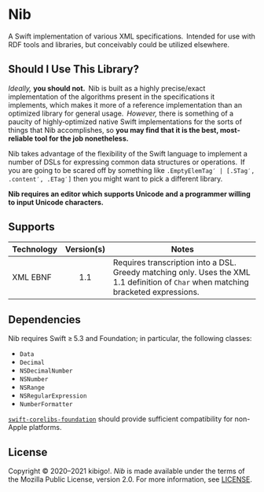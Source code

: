 #  Nib

A Swift implementation of various XML specifications. 
Intended for use with RDF tools and libraries, but conceivably could be utilized elsewhere.

##  Should I Use This Library?  ##

*Ideally,* **you should not.** 
Nib is built as a highly precise/exact implementation of the algorithms present in the specifications it implements, which makes it more of a reference implementation than an optimized library for general usage. 
*However,* there is something of a paucity of highly‐optimized native Swift implementations for the sorts of things that Nib accomplishes, so **you may find that it is the best, most‐reliable tool for the job nonetheless.**

Nib takes advantage of the flexibility of the Swift language to implement a number of DSLs for expressing common data structures or operations. 
If you are going to be scared off by something like `.EmptyElemTag′ | [.STag′, .content′, .ETag′]` then you might want to pick a different library.

**Nib requires an editor which supports Unicode and a programmer willing to input Unicode characters.**

##  Supports  ##

| Technology | Version(s) | Notes |
| --- | :-: | --- |
| XML EBNF | 1.1 | Requires transcription into a DSL. Greedy matching only. Uses the XML 1.1 definition of `Char` when matching bracketed expressions. |

##  Dependencies  ##

Nib requires Swift ≥ 5.3 and Foundation; in particular, the following classes:

 +  `Data`
 +  `Decimal`
 +  `NSDecimalNumber`
 +  `NSNumber`
 +  `NSRange`
 +  `NSRegularExpression`
 +  `NumberFormatter`

[`swift-corelibs-foundation`](https://github.com/apple/swift-corelibs-foundation) should provide sufficient compatibility for non-Apple platforms.

##  License  ##

Copyright © 2020–2021 kibigo!.
<cite>Nib</cite> is made available under the terms of the Mozilla Public License, version 2.0.
For more information, see [LICENSE](LICENSE).
